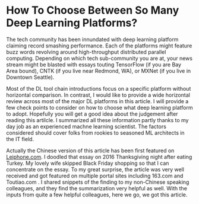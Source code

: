 
# How To Choose Between So Many Deep Learning Platforms?

The tech community has been innundated with deep learning platform
claiming record smashing performance. Each of the platforms might
feature buzz words revolving around high-throughput distributed
parallel computing. Depending on which tech sub-community you are at,
your news stream might be blasted with essays touting TensorFlow (if
you are Bay Area bound), CNTK (if you live near Redmond, WA), or MXNet
(if you live in Downtown Seattle).

Most of the DL tool chain introductions focus on a specific platform
without horizontal comparison. In contrast, I would like to provide a
wide horizontal review across most of the major DL platforms in this
article. I will provide a few check points to consider on how to
choose what deep learning platform to adopt. Hopefully you will get a
good idea about the judgement after reading this artilcle. I
summarized all these information partly thanks to my day job as an
experienced machne learning scientist. The factors considered should
cover folks from rookies to seasoned ML architects in the IT field.

Actually the Chinese version of this article has been first featured
on
[Leiphone.com](http://www.leiphone.com/news/201611/KTwbq22oseK6B6iJ.html). I
doodled that essay on 2016 Thanksgiving night after eating Turkey. My
lovely wife skipped Black Friday shopping so that I can concentrate on
the essay. To my great surprise, the article was very well received
and got featured on multiple portal sites including 163.com and
Toutiao.com . I shared snippets of the finding to my non-Chinese
speaking colleagues, and they find the summarization very helpful as
well. With the inputs from quite a few helpful colleagues, here we go,
we got this article.

